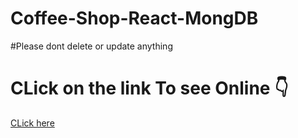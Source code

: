 # Coffee-Shop-React-MongDB
#Please dont delete or update anything
# CLick on the link To see Online 👇
[CLick here](https://dragon-news-tuhin.netlify.app/)

